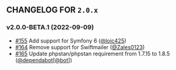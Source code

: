 ## CHANGELOG FOR `2.0.x`

### v2.0.0-BETA.1 (2022-09-09)

- [#155](https://github.com/Sylius/SyliusMailerBundle/issues/155) Add support for Symfony 6 ([@loic425](https://github.com/loic425))
- [#164](https://github.com/Sylius/SyliusMailerBundle/issues/164) Remove support for Swiftmailer ([@Zales0123](https://github.com/Zales0123))
- [#165](https://github.com/Sylius/SyliusMailerBundle/issues/165) Update phpstan/phpstan requirement from 1.7.15 to 1.8.5 ([@dependabot](https://github.com/dependabot)[[@bot](https://github.com/bot)])
